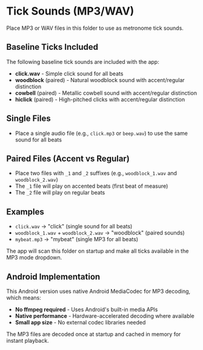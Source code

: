 # Tick Sounds (MP3/WAV)

Place MP3 or WAV files in this folder to use as metronome tick sounds.

## Baseline Ticks Included

The following baseline tick sounds are included with the app:
- **click.wav** - Simple click sound for all beats
- **woodblock** (paired) - Natural woodblock sound with accent/regular distinction
- **cowbell** (paired) - Metallic cowbell sound with accent/regular distinction  
- **hiclick** (paired) - High-pitched clicks with accent/regular distinction

## Single Files
- Place a single audio file (e.g., `click.mp3` or `beep.wav`) to use the same sound for all beats

## Paired Files (Accent vs Regular)
- Place two files with `_1` and `_2` suffixes (e.g., `woodblock_1.wav` and `woodblock_2.wav`)
- The `_1` file will play on accented beats (first beat of measure)
- The `_2` file will play on regular beats

## Examples
- `click.wav` → "click" (single sound for all beats)
- `woodblock_1.wav` + `woodblock_2.wav` → "woodblock" (paired sounds)
- `mybeat.mp3` → "mybeat" (single MP3 for all beats)

The app will scan this folder on startup and make all ticks available in the MP3 mode dropdown.

## Android Implementation

This Android version uses native Android MediaCodec for MP3 decoding, which means:
- **No ffmpeg required** - Uses Android's built-in media APIs
- **Native performance** - Hardware-accelerated decoding where available
- **Small app size** - No external codec libraries needed

The MP3 files are decoded once at startup and cached in memory for instant playback.
